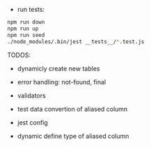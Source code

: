 - run tests:

```sh
npm run down
npm run up
npm run seed
./node_modules/.bin/jest __tests__/*.test.js
```

TODOS:

- dynamicly create new tables

- error handling: not-found, final
- validators
- test data convertion of aliased column
- jest config
- dynamic define type of aliased column

